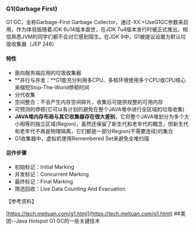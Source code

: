 ### G1\(Garbage First\)

G1 GC，全称Garbage-First Garbage Collector，通过-XX:+UseG1GC参数来启用，作为体验版随着JDK 6u14版本面世，在JDK 7u4版本发行时被正式推出，相信熟悉JVM的同学们都不会对它感到陌生。在JDK 9中，G1被提议设置为默认垃圾收集器（JEP 248）

#### 特性

* 面向服务端应用的垃圾收集器
* **并行与并发：**G1能充分利用多CPU、多核环境使用多个CPU或CPU核心来缩短Stop-The-World停顿时间
* 分代收集
* 空间整合：不会产生内存空间碎片，收集后可提供规整的可用内存
* 可预测的停顿\(它可以有计划的避免在整个JAVA堆中进行全区域的垃圾收集\)
* **JAVA堆内存布局与其它收集器存在很大差别**，它将整个JAVA堆划分为多个大小相等的独立区域\(Region\)，虽然还保留了新生代和老年代的概念，但新生代和老年代不再是物理隔离，它们都是一部分Region\(不需要连续\)的集合
* G1收集器中，虚拟机使用Remembered Set来避免全堆扫描

#### 运作步骤

* 初始标记：Initial Marking
* 并发标记：Concurrent Marking
* 最终标记：Final Marking
* 筛选回收：Live Data Counting And Evacuation

【参考资料】

[https://tech.meituan.com/g1.html](https://tech.meituan.com/g1.html)    \#\#美团--Java Hotspot G1 GC的一些关键技术

